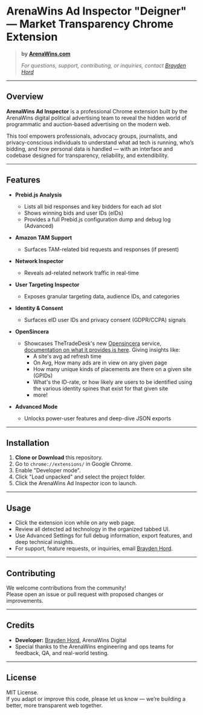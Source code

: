 # ArenaWins Ad Inspector "Deigner" — Market Transparency Chrome Extension

> **by [ArenaWins.com](https://arenawins.com)**
>
> _For questions, support, contributing, or inquiries, contact [Brayden Hord](mailto:brayden.hord@arenawins.com)_

---

## Overview

**ArenaWins Ad Inspector** is a professional Chrome extension built by the ArenaWins digital political advertising team to reveal the hidden world of programmatic and auction-based advertising on the modern web.

This tool empowers professionals, advocacy groups, journalists, and privacy-conscious individuals to understand what ad tech is running, who’s bidding, and how personal data is handled — with an interface and codebase designed for transparency, reliability, and extendibility.

---

## Features

- **Prebid.js Analysis**
  - Lists all bid responses and key bidders for each ad slot
  - Shows winning bids and user IDs (eIDs)
  - Provides a full Prebid.js configuration dump and debug log (Advanced)

- **Amazon TAM Support**
  - Surfaces TAM-related bid requests and responses (if present)

- **Network Inspector**
  - Reveals ad-related network traffic in real-time

- **User Targeting Inspector**
  - Exposes granular targeting data, audience IDs, and categories

- **Identity & Consent**
  - Surfaces eID user IDs and privacy consent (GDPR/CCPA) signals

- **OpenSincera**
  - Showcases TheTradeDesk's new [Opensincera](https://open.sincera.io/) service, [documentation on what it provides is here](https://partner.thetradedesk.com/v3/portal/opensincera/doc/OpenSinceraGetStarted). Giving insights like:
    - A site's avg ad refresh time
    - On Avg, How many ads are in view on any given page
    - How many unique kinds of placements are there on a given site (GPIDs)
    - What's the ID-rate, or how likely are users to be identified using the various identity spines that exist for that given site
    - more!

- **Advanced Mode**
  - Unlocks power-user features and deep-dive JSON exports

---

## Installation

1. **Clone or Download** this repository.
2. Go to `chrome://extensions/` in Google Chrome.
3. Enable "Developer mode".
4. Click "Load unpacked" and select the project folder.
5. Click the ArenaWins Ad Inspector icon to launch.

---

## Usage

- Click the extension icon while on any web page.
- Review all detected ad technology in the organized tabbed UI.
- Use Advanced Settings for full debug information, export features, and deep technical insights.
- For support, feature requests, or inquiries, email [Brayden Hord](mailto:brayden.hord@arenawins.com).

---

## Contributing

We welcome contributions from the community!  
Please open an issue or pull request with proposed changes or improvements.

---

## Credits

- **Developer:** [Brayden Hord](mailto:brayden.hord@arenawins.com), ArenaWins Digital
- Special thanks to the ArenaWins engineering and ops teams for feedback, QA, and real-world testing.

---

## License

MIT License.  
If you adapt or improve this code, please let us know — we’re building a better, more transparent web together.

